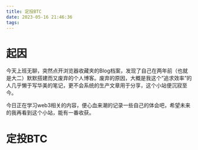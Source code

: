 ```yaml
---
title: 定投BTC
date: 2023-05-16 21:46:36
tags:
---
```

# 起因

今天上班无聊，突然点开浏览器收藏夹的Blog档案，发现了自己在两年前（也就是大二）默默搭建而又废弃的个人博客。废弃的原因，大概是我这个”追求效率”的人几乎懒于写华美的笔记，更不会系统的生产文章用于分享，这个小站便沉寂至今。

今日正在学习web3相关的内容，便心血来潮的记录一些自己的体会吧，希望未来的我再看到这个小站，能有一番收获。

# 定投BTC